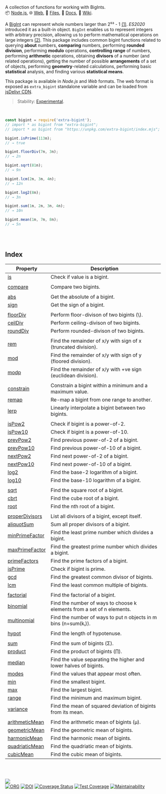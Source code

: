 A collection of functions for working with BigInts.<br>
📦 [Node.js](https://www.npmjs.com/package/extra-bigint),
🌐 [Web](https://www.npmjs.com/package/extra-bigint.web),
📜 [Files](https://unpkg.com/extra-bigint/),
📰 [Docs](https://nodef.github.io/extra-bigint/),
📘 [Wiki](https://github.com/nodef/extra-bigint/wiki/).

A [BigInt] can represent whole numbers larger than 2⁵³ - 1 [(1)]. *ES2020*
introduced it as a built-in object. `BigInt` enables us to represent integers
with arbitrary precision, allowing us to perform mathematical operations on
large integers [(2)]. This package includes common bigint functions related to
querying **about** numbers, **comparing** numbers, performing **rounded
division**, performing **modulo** operations, **controlling range** of numbers,
performing **arithmetic** operations, obtaining **divisors** of a number (and
related operations), getting the number of possible **arrangements** of a set of
objects, performing **geometry**-related calculations, performing basic
**statistical** analysis, and finding various **statistical means**.

This package is available in *Node.js* and *Web* formats. The web format
is exposed as `extra_bigint` standalone variable and can be loaded from
[jsDelivr CDN].

> Stability: [Experimental](https://www.youtube.com/watch?v=L1j93RnIxEo).

[BigInt]: https://developer.mozilla.org/en-US/docs/Web/JavaScript/Reference/Global_Objects/BigInt
[(1)]: https://www.geeksforgeeks.org/bigint-in-javascript/
[(2)]: https://www.smashingmagazine.com/2019/07/essential-guide-javascript-newest-data-type-bigint/
[jsDelivr CDN]: https://cdn.jsdelivr.net/npm/extra-bigint.web/index.js

<br>

```javascript
const bigint = require('extra-bigint');
// import * as bigint from "extra-bigint";
// import * as bigint from "https://unpkg.com/extra-bigint/index.mjs"; (deno)

bigint.isPrime(113n);
// → true

bigint.floorDiv(7n, 3n);
// → 2n

bigint.sqrt(81n);
// → 9n

bigint.lcm(2n, 3n, 4n);
// → 12n

bigint.log2(8n);
// → 3n

bigint.sum(1n, 2n, 3n, 4n);
// → 10n

bigint.mean(1n, 7n, 8n);
// → 5n
```

<br>
<br>


## Index

| Property | Description |
|  ----  |  ----  |
| [is] | Check if value is a bigint. |
|  |  |
| [compare] | Compare two bigints. |
|  |  |
| [abs] | Get the absolute of a bigint. |
| [sign] | Get the sign of a bigint. |
|  |  |
| [floorDiv] | Perform floor-divison of two bigints (\\). |
| [ceilDiv] | Perform ceiling-divison of two bigints. |
| [roundDiv] | Perform rounded-divison of two bigints. |
|  |  |
| [rem] | Find the remainder of x/y with sign of x (truncated division). |
| [mod] | Find the remainder of x/y with sign of y (floored division). |
| [modp] | Find the remainder of x/y with +ve sign (euclidean division). |
|  |  |
| [constrain] | Constrain a bigint within a minimum and a maximum value. |
| [remap] | Re-map a bigint from one range to another. |
| [lerp] | Linearly interpolate a bigint between two bigints. |
|  |  |
| [isPow2] | Check if bigint is a power-of-2. |
| [isPow10] | Check if bigint is a power-of-10. |
| [prevPow2] | Find previous power-of-2 of a bigint. |
| [prevPow10] | Find previous power-of-10 of a bigint. |
| [nextPow2] | Find next power-of-2 of a bigint. |
| [nextPow10] | Find next power-of-10 of a bigint. |
| [log2] | Find the base-2 logarithm of a bigint. |
| [log10] | Find the base-10 logarithm of a bigint. |
|  |  |
| [sqrt] | Find the square root of a bigint. |
| [cbrt] | Find the cube root of a bigint. |
| [root] | Find the nth root of a bigint. |
|  |  |
| [properDivisors] | List all divisors of a bigint, except itself. |
| [aliquotSum] | Sum all proper divisors of a bigint. |
| [minPrimeFactor] | Find the least prime number which divides a bigint. |
| [maxPrimeFactor] | Find the greatest prime number which divides a bigint. |
| [primeFactors] | Find the prime factors of a bigint. |
| [isPrime] | Check if bigint is prime. |
| [gcd] | Find the greatest common divisor of bigints. |
| [lcm] | Find the least common multiple of bigints. |
|  |  |
| [factorial] | Find the factorial of a bigint. |
| [binomial] | Find the number of ways to choose k elements from a set of n elements. |
| [multinomial] | Find the number of ways to put n objects in m bins (n=sum(kᵢ)). |
|  |  |
| [hypot] | Find the length of hypotenuse. |
|  |  |
| [sum] | Find the sum of bigints (Σ). |
| [product] | Find the product of bigints (∏). |
| [median] | Find the value separating the higher and lower halves of bigints. |
| [modes] | Find the values that appear most often. |
| [min] | Find the smallest bigint. |
| [max] | Find the largest bigint. |
| [range] | Find the minimum and maximum bigint. |
| [variance] | Find the mean of squared deviation of bigints from its mean. |
|  |  |
| [arithmeticMean] | Find the arithmetic mean of bigints (µ). |
| [geometricMean] | Find the geometric mean of bigints. |
| [harmonicMean] | Find the harmonic mean of bigints. |
| [quadriaticMean] | Find the quadriatic mean of bigints. |
| [cubicMean] | Find the cubic mean of bigints. |

<br>
<br>


[![](https://img.youtube.com/vi/RJS3Z2DYEO4/maxresdefault.jpg)](https://www.youtube.com/watch?v=RJS3Z2DYEO4)<br>
[![ORG](https://img.shields.io/badge/org-nodef-green?logo=Org)](https://nodef.github.io)
[![DOI](https://zenodo.org/badge/274701321.svg)](https://zenodo.org/badge/latestdoi/274701321)
[![Coverage Status](https://coveralls.io/repos/github/nodef/extra-bigint/badge.svg?branch=master)](https://coveralls.io/github/nodef/extra-bigint?branch=master)
[![Test Coverage](https://api.codeclimate.com/v1/badges/7efb0a005561ff8b1df7/test_coverage)](https://codeclimate.com/github/nodef/extra-bigint/test_coverage)
[![Maintainability](https://api.codeclimate.com/v1/badges/7efb0a005561ff8b1df7/maintainability)](https://codeclimate.com/github/nodef/extra-bigint/maintainability)


[is]: https://nodef.github.io/extra-bigint/functions/is.html
[compare]: https://nodef.github.io/extra-bigint/functions/compare.html
[abs]: https://nodef.github.io/extra-bigint/functions/abs.html
[sign]: https://nodef.github.io/extra-bigint/functions/sign.html
[floorDiv]: https://nodef.github.io/extra-bigint/functions/floorDiv.html
[ceilDiv]: https://nodef.github.io/extra-bigint/functions/ceilDiv.html
[roundDiv]: https://nodef.github.io/extra-bigint/functions/roundDiv.html
[rem]: https://nodef.github.io/extra-bigint/functions/rem.html
[mod]: https://nodef.github.io/extra-bigint/functions/mod.html
[modp]: https://nodef.github.io/extra-bigint/functions/modp.html
[constrain]: https://nodef.github.io/extra-bigint/functions/constrain.html
[remap]: https://nodef.github.io/extra-bigint/functions/remap.html
[lerp]: https://nodef.github.io/extra-bigint/functions/lerp.html
[isPow2]: https://nodef.github.io/extra-bigint/functions/isPow2.html
[isPow10]: https://nodef.github.io/extra-bigint/functions/isPow10.html
[prevPow2]: https://nodef.github.io/extra-bigint/functions/prevPow2.html
[prevPow10]: https://nodef.github.io/extra-bigint/functions/prevPow10.html
[nextPow2]: https://nodef.github.io/extra-bigint/functions/nextPow2.html
[nextPow10]: https://nodef.github.io/extra-bigint/functions/nextPow10.html
[log2]: https://nodef.github.io/extra-bigint/functions/log2.html
[log10]: https://nodef.github.io/extra-bigint/functions/log10.html
[sqrt]: https://nodef.github.io/extra-bigint/functions/sqrt.html
[cbrt]: https://nodef.github.io/extra-bigint/functions/cbrt.html
[root]: https://nodef.github.io/extra-bigint/functions/root.html
[properDivisors]: https://nodef.github.io/extra-bigint/functions/properDivisors.html
[aliquotSum]: https://nodef.github.io/extra-bigint/functions/aliquotSum.html
[minPrimeFactor]: https://nodef.github.io/extra-bigint/functions/minPrimeFactor.html
[maxPrimeFactor]: https://nodef.github.io/extra-bigint/functions/maxPrimeFactor.html
[primeFactors]: https://nodef.github.io/extra-bigint/functions/primeFactors.html
[isPrime]: https://nodef.github.io/extra-bigint/functions/isPrime.html
[gcd]: https://nodef.github.io/extra-bigint/functions/gcd.html
[lcm]: https://nodef.github.io/extra-bigint/functions/lcm.html
[factorial]: https://nodef.github.io/extra-bigint/functions/factorial.html
[binomial]: https://nodef.github.io/extra-bigint/functions/binomial.html
[multinomial]: https://nodef.github.io/extra-bigint/functions/multinomial.html
[hypot]: https://nodef.github.io/extra-bigint/functions/hypot.html
[sum]: https://nodef.github.io/extra-bigint/functions/sum.html
[product]: https://nodef.github.io/extra-bigint/functions/product.html
[median]: https://nodef.github.io/extra-bigint/functions/median.html
[modes]: https://nodef.github.io/extra-bigint/functions/modes.html
[min]: https://nodef.github.io/extra-bigint/functions/min.html
[max]: https://nodef.github.io/extra-bigint/functions/max.html
[range]: https://nodef.github.io/extra-bigint/functions/range.html
[variance]: https://nodef.github.io/extra-bigint/functions/variance.html
[arithmeticMean]: https://nodef.github.io/extra-bigint/functions/arithmeticMean.html
[geometricMean]: https://nodef.github.io/extra-bigint/functions/geometricMean.html
[harmonicMean]: https://nodef.github.io/extra-bigint/functions/harmonicMean.html
[quadriaticMean]: https://nodef.github.io/extra-bigint/functions/quadriaticMean.html
[cubicMean]: https://nodef.github.io/extra-bigint/functions/cubicMean.html

